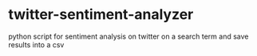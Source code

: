 # twitter-sentiment-analyzer
python script for sentiment analysis on twitter on a search term and save results into a csv 
